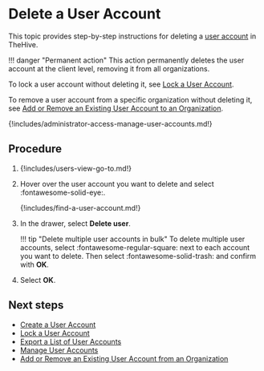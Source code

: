 # Delete a User Account

This topic provides step-by-step instructions for deleting a [user account](about-user-accounts.md) in TheHive.

!!! danger "Permanent action"
    This action permanently deletes the user account at the client level, removing it from all organizations.

To lock a user account without deleting it, see [Lock a User Account](lock-a-user-account.md).

To remove a user account from a specific organization without deleting it, see [Add or Remove an Existing User Account to an Organization](../../../../administration/organizations/add-remove-an-existing-user-account-from-an-organization.md).

{!includes/administrator-access-manage-user-accounts.md!}

<h2>Procedure</h2>

1. {!includes/users-view-go-to.md!}

2. Hover over the user account you want to delete and select :fontawesome-solid-eye:.

    {!includes/find-a-user-account.md!}

3. In the drawer, select **Delete user**.

    !!! tip "Delete multiple user accounts in bulk"
        To delete multiple user accounts, select :fontawesome-regular-square: next to each account you want to delete. Then select :fontawesome-solid-trash: and confirm with **OK**.

4. Select **OK**.

<h2>Next steps</h2>

* [Create a User Account](create-a-user-account.md)
* [Lock a User Account](lock-a-user-account.md)
* [Export a List of User Accounts](export-list-user-accounts.md)
* [Manage User Accounts](manage-user-accounts.md)
* [Add or Remove an Existing User Account from an Organization](../../../../administration/organizations/add-remove-an-existing-user-account-from-an-organization.md)